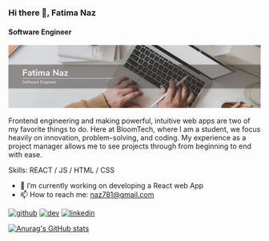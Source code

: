 
### Hi there 👋, Fatima Naz
#### Software Engineer
![Design and Development](https://github.com/naz781/naz781/blob/main/Beige%20and%20White%20Modern%20LinkedIn%20Background%20Photo.png)

Frontend engineering and making powerful, intuitive web apps are two of my favorite things to do. Here at BloomTech, where I am a student, we focus heavily on innovation, problem-solving, and coding. My experience as a project manager allows me to see projects through from beginning to end with ease.

Skills: REACT / JS / HTML / CSS

- 🔭 I’m currently working on developing a React web App 
- 📫 How to reach me: naz781@gmail.com 


[<img src='https://cdn.jsdelivr.net/npm/simple-icons@3.0.1/icons/github.svg' alt='github' height='40'>](https://github.com/https://github.com/naz781)  [<img src='https://cdn.jsdelivr.net/npm/simple-icons@3.0.1/icons/dev-dot-to.svg' alt='dev' height='40'>](https://dev.to/https://dev.to/fatima_naz_a51c3b5fa73475)  [<img src='https://cdn.jsdelivr.net/npm/simple-icons@3.0.1/icons/linkedin.svg' alt='linkedin' height='40'>](https://www.linkedin.com/in/in/fatima-naz-7927a77a/)  



[![Anurag's GitHub stats](https://github-readme-stats.vercel.app/api?username=naz781)](https://github.com/anuraghazra/github-readme-stats)
<!--
**naz781/naz781** is a ✨ _special_ ✨ repository because its `README.md` (this file) appears on your GitHub profile.

Here are some ideas to get you started:

- 🔭 I’m currently working on ...
- 🌱 I’m currently learning ...
- 👯 I’m looking to collaborate on ...
- 🤔 I’m looking for help with ...
- 💬 Ask me about ...
- 📫 How to reach me: ...
- 😄 Pronouns: ...
- ⚡ Fun fact: ...
-->
